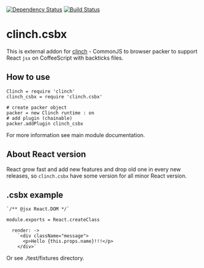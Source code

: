 [![Dependency Status](https://gemnasium.com/Meettya/clinch.csbx.svg)](https://gemnasium.com/Meettya/clinch.csbx)
[![Build Status](https://travis-ci.org/Meettya/clinch.csbx.svg?branch=react_0.11)](https://travis-ci.org/Meettya/clinch.csbx)

# clinch.csbx

This is external addon for [clinch](https://github.com/Meettya/clinch) - CommonJS to browser packer to support React ```jsx``` on CoffeeScript with backticks files.

## How to use

    Clinch = require 'clinch'
    clinch_csbx = require 'clinch.csbx'

    # create packer object
    packer = new Clinch runtime : on
    # add plugin (chainable)
    packer.addPlugin clinch_csbx

For more information see main module documentation.

## About React version

React grow fast and add new features and drop old one in every new releases, so ```clinch.csbx``` have some version for all minor React version.

## .csbx example

    `/** @jsx React.DOM */`

    module.exports = React.createClass

      render: ->
        `<div className="message">
          <p>Hello {this.props.name}!!!</p>
        </div>`

Or see ./test/fixtures directory.
